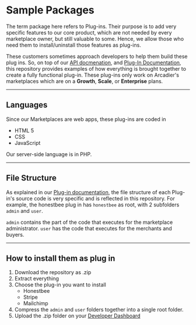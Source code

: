 Sample Packages
===============
The term package here refers to Plug-ins. Their purpose is to add very specific features to our core product, which are not needed by every marketplace owner, but still valuable to some. Hence, we allow those who need them to install/uninstall those features as plug-ins.

These customers sometimes approach developers to help them build these plug ins. So, on top of our [API docmenation](apiv2.arcadier.com), and [Plug-In Documentation](#), this repository provides examples of how everything is brought together to create a fully functional plug-in. These plug-ins only work on Arcadier's marketplaces which are on a **Growth**, **Scale**, or **Enterprise** plans. 
***

Languages
---------
Since our Marketplaces are web apps, these plug-ins are coded in 
* HTML 5
* CSS 
* JavaScript

Our server-side language is in PHP.
***

File Structure
--------------
As explained in our [Plug-in documentation](#), the file structure of each Plug-in's source code is very specific and is reflected in this repository. For example, the honestbee plug in has `honestbee` as root, with 2 subfolders `admin` and `user`. 

`admin` contains the part of the code that executes for the marketplace administrator. `user` has the code that executes for the merchants and buyers.

***

How to install them as plug in
------------------------------
1. Download the repository as .zip
2. Extract everything
3. Choose the plug-in you want to install
   * Honestbee
   * Stripe
   * Mailchimp
4. Compress the `admin` and `user` folders together into a single root folder.
5. Upload the .zip folder on your [Developer Dashboard](#)

